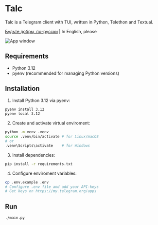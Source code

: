 # Talc

Talc is a Telegram client with TUI, written in Python, Telethon and Textual.

[Будьте добры, по-русски](../README.md) | In English, please

![App window](https://github.com/user-attachments/assets/b2cecda6-b9c0-44d5-ae6d-894e73f0ca47)

## Requirements

- Python 3.12
- pyenv (recommended for managing Python versions)

## Installation

1. Install Python 3.12 via pyenv:
```bash
pyenv install 3.12
pyenv local 3.12
```

2. Create and activate virtual enviroment:
```bash
python -m venv .venv
source .venv/bin/activate # for Linux/macOS
# or
.venv\Scripts\activate    # for Windows
```

3. Install dependencies:
```bash
pip install -r requirements.txt
```

4. Configure enviroment variables:
```bash
cp .env.example .env
# Configure .env file and add your API-keys
# Get keys on https://my.telegram.org/apps
```

## Run

```bash
./main.py
```
